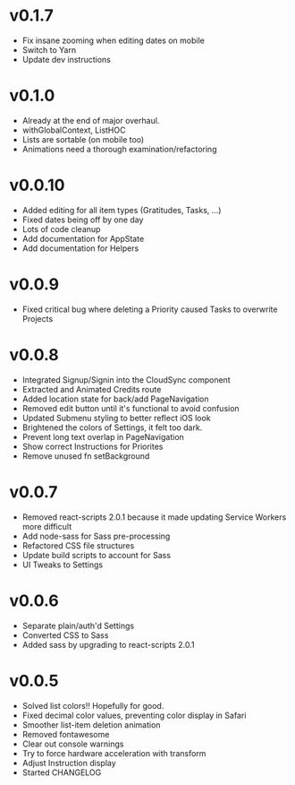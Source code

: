 # v0.1.7
- Fix insane zooming when editing dates on mobile
- Switch to Yarn
- Update dev instructions

# v0.1.0
- Already at the end of major overhaul.  
- withGlobalContext, ListHOC
- Lists are sortable (on mobile too)
- Animations need a thorough examination/refactoring

# v0.0.10
- Added editing for all item types (Gratitudes, Tasks, ...)
- Fixed dates being off by one day
- Lots of code cleanup
- Add documentation for AppState
- Add documentation for Helpers

# v0.0.9
- Fixed critical bug where deleting a Priority caused Tasks to overwrite Projects

# v0.0.8
- Integrated Signup/Signin into the CloudSync component
- Extracted and Animated Credits route
- Added location state for back/add PageNavigation
- Removed edit button until it's functional to avoid confusion
- Updated Submenu styling to better reflect iOS look
- Brightened the colors of Settings, it felt too dark.
- Prevent long text overlap in PageNavigation
- Show correct Instructions for Priorites
- Remove unused fn setBackground

# v0.0.7
- Removed react-scripts 2.0.1 because it made updating Service Workers more difficult
- Add node-sass for Sass pre-processing
- Refactored CSS file structures
- Update build scripts to account for Sass
- UI Tweaks to Settings

# v0.0.6
- Separate plain/auth'd Settings
- Converted CSS to Sass
- Added sass by upgrading to react-scripts 2.0.1

# v0.0.5
- Solved list colors!! Hopefully for good.
- Fixed decimal color values, preventing color display in Safari
- Smoother list-item deletion animation
- Removed fontawesome
- Clear out console warnings
- Try to force hardware acceleration with transform
- Adjust Instruction display
- Started CHANGELOG
